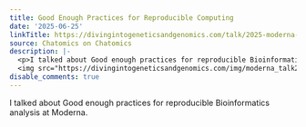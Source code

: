 ```yaml
---
title: Good Enough Practices for Reproducible Computing
date: '2025-06-25'
linkTitle: https://divingintogeneticsandgenomics.com/talk/2025-moderna-reproducible/
source: Chatomics on Chatomics
description: |-
  <p>I talked about Good enough practices for reproducible Bioinformatics analysis at Moderna.</p> <p><img src="https://divingintogeneticsandgenomics.com/img/moderna_talk.jpeg" alt="" />
  <img src="https://divingintogeneticsandgenomics.com/img/moderna_talk2.jpeg" alt="" ...
disable_comments: true
---
```

<p>I talked about Good enough practices for reproducible Bioinformatics analysis at Moderna.</p> <p><img src="https://divingintogeneticsandgenomics.com/img/moderna_talk.jpeg" alt="" />
<img src="https://divingintogeneticsandgenomics.com/img/moderna_talk2.jpeg" alt="" ...